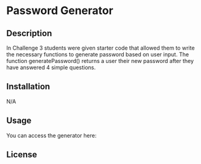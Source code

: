 # Password Generator

## Description
In Challenge 3 students were given starter code that allowed them to write the necessary functions to generate password based on user input. The function generatePassword()  returns a user their new password after they have answered 4 simple questions. 

## Installation
N/A

## Usage
You can access the generator here: 




## License